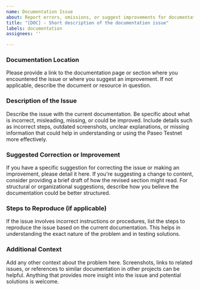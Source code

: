```yaml
---
name: Documentation Issue
about: Report errors, omissions, or suggest improvements for documentation.
title: "[DOC] - Short description of the documentation issue"
labels: documentation
assignees: ''

---
```


### Documentation Location

Please provide a link to the documentation page or section where you encountered the issue or where you suggest an improvement. If not applicable, describe the document or resource in question.

### Description of the Issue

Describe the issue with the current documentation. Be specific about what is incorrect, misleading, missing, or could be improved. Include details such as incorrect steps, outdated screenshots, unclear explanations, or missing information that could help in understanding or using the Paseo Testnet more effectively.

### Suggested Correction or Improvement

If you have a specific suggestion for correcting the issue or making an improvement, please detail it here. If you're suggesting a change to content, consider providing a brief draft of how the revised section might read. For structural or organizational suggestions, describe how you believe the documentation could be better structured.

### Steps to Reproduce (if applicable)

If the issue involves incorrect instructions or procedures, list the steps to reproduce the issue based on the current documentation. This helps in understanding the exact nature of the problem and in testing solutions.

### Additional Context

Add any other context about the problem here. Screenshots, links to related issues, or references to similar documentation in other projects can be helpful. Anything that provides more insight into the issue and potential solutions is welcome.
